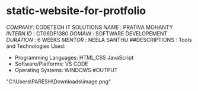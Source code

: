 # static-website-for-protfolio
*COMPANY*: CODETECH IT SOLUTIONS
*NAME* : PRATIVA MOHANTY
*INTERN ID* : CT06DF1380
*DOMAIN* : SOFTWARE DEVELOPEMENT
*DURATION* : 6 WEEKS 
*MENTOR* : NEELA SANTHU
##DESCRIPTIONS : 
Tools and Technologies Used:
 * Programming Languages: HTML,CSS JavaScript
 * Software/Platforms: VS CODE
 * Operating Systems: WINDOWS
#OUTPUT 

"C:\Users\PARESH\Downloads\image.png"
